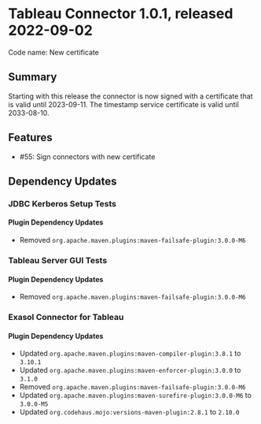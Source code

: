 # Tableau Connector 1.0.1, released 2022-09-02

Code name: New certificate

## Summary

Starting with this release the connector is now signed with a certificate that is valid until 2023-09-11. The timestamp service certificate is valid until 2033-08-10.

## Features

* #55: Sign connectors with new certificate

## Dependency Updates

### JDBC Kerberos Setup Tests

#### Plugin Dependency Updates

* Removed `org.apache.maven.plugins:maven-failsafe-plugin:3.0.0-M6`

### Tableau Server GUI Tests

#### Plugin Dependency Updates

* Removed `org.apache.maven.plugins:maven-failsafe-plugin:3.0.0-M6`

### Exasol Connector for Tableau

#### Plugin Dependency Updates

* Updated `org.apache.maven.plugins:maven-compiler-plugin:3.8.1` to `3.10.1`
* Updated `org.apache.maven.plugins:maven-enforcer-plugin:3.0.0` to `3.1.0`
* Removed `org.apache.maven.plugins:maven-failsafe-plugin:3.0.0-M6`
* Updated `org.apache.maven.plugins:maven-surefire-plugin:3.0.0-M6` to `3.0.0-M5`
* Updated `org.codehaus.mojo:versions-maven-plugin:2.8.1` to `2.10.0`
